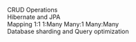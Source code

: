 CRUD Operations <br>
Hibernate and JPA <br>
Mapping 1:1 1:Many Many:1 Many:Many <br>
Database sharding and Query optimization
